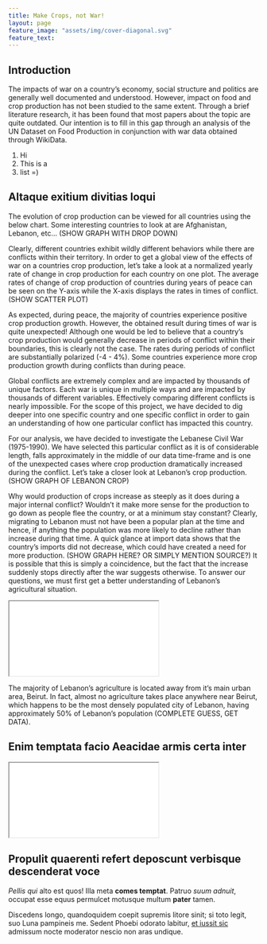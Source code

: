```yaml
---
title: Make Crops, not War!
layout: page
feature_image: "assets/img/cover-diagonal.svg"
feature_text:
---
```

## Introduction

The impacts of war on a country’s economy, social structure and politics are generally well documented and understood. However, impact on food and crop production has not been studied to the same extent. Through a brief literature research, it has been found that most papers about the topic are quite outdated. Our intention is to fill in this gap through an analysis of the UN Dataset on Food Production in conjunction with war data obtained through WikiData.

1. Hi
2. This is a
3. list =)

## Altaque exitium divitias loqui

The evolution of crop production can be viewed for all countries using the below chart. Some interesting countries to look at are Afghanistan, Lebanon, etc... (SHOW GRAPH WITH DROP DOWN)

Clearly, different countries exhibit wildly different behaviors while there are conflicts within their territory. In order to get a global view of the effects of war on a countries crop production, let’s take a look at a normalized yearly rate of change in crop production for each country on one plot. The average rates of change of crop production of countries during years of peace can be seen on the Y-axis while the X-axis displays the rates in times of conflict. (SHOW SCATTER PLOT)

As expected, during peace, the majority of countries experience positive crop production growth. However, the obtained result during times of war is quite unexpected! Although one would be led to believe that a country’s crop production would generally decrease in periods of conflict within their boundaries, this is clearly not the case. The rates during periods of conflict are substantially polarized (-4 - 4%). Some countries experience more crop production growth during conflicts than during peace.

Global conflicts are extremely complex and are impacted by thousands of unique factors. Each war is unique in multiple ways and are impacted by thousands of different variables. Effectively comparing different conflicts is nearly impossible. For the scope of this project, we have decided to dig deeper into one specific country and one specific conflict in order to gain an understanding of how one particular conflict has impacted this country.

For our analysis, we have decided to investigate the Lebanese Civil War (1975-1990).  We have selected this particular conflict as it is of considerable length, falls approximately in the middle of our data time-frame and is one of the unexpected cases where crop production dramatically increased during the conflict. Let’s take a closer look at Lebanon’s crop production. (SHOW GRAPH OF LEBANON CROP)

Why would production of crops increase as steeply as it does during a major internal conflict? Wouldn’t it make more sense for the production to go down as people flee the country, or at a minimum stay constant? Clearly, migrating to Lebanon must not have been a popular plan at the time and hence, if anything the population was more likely to decline rather than increase during that time. A quick glance at import data shows that the country’s imports did not decrease, which could have created a need for more production. (SHOW GRAPH HERE? OR SIMPLY MENTION SOURCE?) It is possible that this is simply a coincidence, but the fact that the increase suddenly stops directly after the war suggests otherwise. To answer our questions, we must first get a better understanding of Lebanon’s agricultural situation.

<iframe class="plot" src="assets/plots/map-agri-leb.html"></iframe>

The majority of Lebanon’s agriculture is located away from it’s main urban area, Beirut. In fact, almost no agriculture takes place anywhere near Beirut, which happens to be the most densely populated city of Lebanon, having approximately 50% of Lebanon’s population (COMPLETE GUESS, GET DATA).    

## Enim temptata facio Aeacidae armis certa inter

<iframe class="plot" src="assets/plots/war-events.html"></iframe>

## Propulit quaerenti refert deposcunt verbisque descenderat voce

*Pellis qui* alto est quos! Illa meta **comes temptat**. Patruo *suum adnuit*,
occupat esse equus permulcet motusque multum **pater** tamen.

Discedens longo, quandoquidem coepit supremis litore sinit; si toto legit, suo
Luna pampineis me. Sedent Phoebi odorato labitur, [et iussit
sic](http://quisquislatronis.com/) admissum nocte moderator nescio non aras
undique.

<div class="flourish-embed" data-src="visualisation/1089802"></div>

<script src="https://public.flourish.studio/resources/embed.js"></script>

